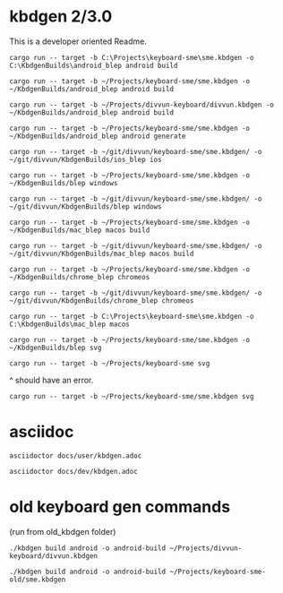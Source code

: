 # kbdgen 2/3.0

This is a developer oriented Readme.

`cargo run -- target -b C:\Projects\keyboard-sme\sme.kbdgen -o C:\KbdgenBuilds\android_blep android build`

`cargo run -- target -b ~/Projects/keyboard-sme/sme.kbdgen -o ~/KbdgenBuilds/android_blep android build`

`cargo run -- target -b ~/Projects/divvun-keyboard/divvun.kbdgen -o ~/KbdgenBuilds/android_blep android build`

`cargo run -- target -b ~/Projects/keyboard-sme/sme.kbdgen -o ~/KbdgenBuilds/android_blep android generate`



`cargo run -- target -b ~/git/divvun/keyboard-sme/sme.kbdgen/ -o ~/git/divvun/KbdgenBuilds/ios_blep ios`


`cargo run -- target -b ~/Projects/keyboard-sme/sme.kbdgen -o ~/KbdgenBuilds/blep windows`

`cargo run -- target -b ~/git/divvun/keyboard-sme/sme.kbdgen/ -o ~/git/divvun/KbdgenBuilds/blep windows`


`cargo run -- target -b ~/Projects/keyboard-sme/sme.kbdgen -o ~/KbdgenBuilds/mac_blep macos build`

`cargo run -- target -b ~/git/divvun/keyboard-sme/sme.kbdgen/ -o ~/git/divvun/KbdgenBuilds/mac_blep macos build`


`cargo run -- target -b ~/Projects/keyboard-sme/sme.kbdgen -o ~/KbdgenBuilds/chrome_blep chromeos`

`cargo run -- target -b ~/git/divvun/keyboard-sme/sme.kbdgen/ -o ~/git/divvun/KbdgenBuilds/chrome_blep chromeos`


`cargo run -- target -b C:\Projects\keyboard-sme\sme.kbdgen -o C:\KbdgenBuilds\mac_blep macos`

`cargo run -- target -b ~/Projects/keyboard-sme/sme.kbdgen -o ~/KbdgenBuilds/blep svg`

`cargo run -- target -b ~/Projects/keyboard-sme svg`

^ should have an error.

`cargo run -- target -b ~/Projects/keyboard-sme/sme.kbdgen svg`

# asciidoc

`asciidoctor docs/user/kbdgen.adoc`

`asciidoctor docs/dev/kbdgen.adoc`

# old keyboard gen commands

(run from old_kbdgen folder)

`./kbdgen build android -o android-build ~/Projects/divvun-keyboard/divvun.kbdgen`

`./kbdgen build android -o android-build ~/Projects/keyboard-sme-old/sme.kbdgen`